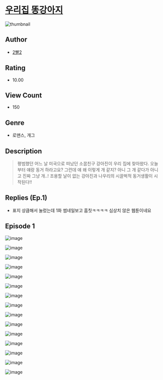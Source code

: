 # [우리집 똥강아지](https://comic.naver.com/challenge/list?titleId=810906)
![thumbnail](https://image-comic.pstatic.net/user_contents_data/challenge_comic/2023/05/25/upload_3991709027810882358_480x623.jpeg)

## Author
- [2빨2](https://comic.naver.com/artistTitle?id=367118)

## Rating
- 10.00

## View Count
- 150

## Genre
- 로맨스, 개그

## Description
> 평범했던 어느 날 미국으로 떠났던 소꿉친구 강아진이 우리 집에 찾아왔다. 오늘부터 얘랑 동거 하라고요? 그런데 얘 왜 이렇게 개 같지? 아니 그 개 같다가 아니고 진짜 그냥 개..! 조용할 날이 없는 강아진과 나우리의 시끌벅적 동거생활이 시작된다!!

## Replies (Ep.1)
- 표지 상큼해서 눌렀는데 1화 썸네일보고 흠칫ㅋㅋㅋㅋ 심상치 않은 웹툰이네요

## Episode 1
![image](https://image-comic.pstatic.net/user_contents_data/challenge_comic/2023/05/25/367118/upload_4134644637478774374.jpeg)

![image](https://image-comic.pstatic.net/user_contents_data/challenge_comic/2023/05/25/367118/upload_7089290555987879478.jpeg)

![image](https://image-comic.pstatic.net/user_contents_data/challenge_comic/2023/05/25/367118/upload_3545793489312769331.jpeg)

![image](https://image-comic.pstatic.net/user_contents_data/challenge_comic/2023/05/25/367118/upload_7292798073107408483.jpeg)

![image](https://image-comic.pstatic.net/user_contents_data/challenge_comic/2023/05/25/367118/upload_7147606655565642085.jpeg)

![image](https://image-comic.pstatic.net/user_contents_data/challenge_comic/2023/05/25/367118/upload_3617292333083746870.jpeg)

![image](https://image-comic.pstatic.net/user_contents_data/challenge_comic/2023/05/25/367118/upload_4121464593890490417.jpeg)

![image](https://image-comic.pstatic.net/user_contents_data/challenge_comic/2023/05/25/367118/upload_7089854593373856818.jpeg)

![image](https://image-comic.pstatic.net/user_contents_data/challenge_comic/2023/05/25/367118/upload_3905241217162700337.jpeg)

![image](https://image-comic.pstatic.net/user_contents_data/challenge_comic/2023/05/25/367118/upload_3617297826417029174.jpeg)

![image](https://image-comic.pstatic.net/user_contents_data/challenge_comic/2023/05/25/367118/upload_7004896656302027576.jpeg)

![image](https://image-comic.pstatic.net/user_contents_data/challenge_comic/2023/05/25/367118/upload_7076621974526768948.jpeg)

![image](https://image-comic.pstatic.net/user_contents_data/challenge_comic/2023/05/25/367118/upload_4134978679295009841.jpeg)

![image](https://image-comic.pstatic.net/user_contents_data/challenge_comic/2023/05/25/367118/upload_3472329408725475635.jpeg)

![image](https://image-comic.pstatic.net/user_contents_data/challenge_comic/2023/05/25/367118/upload_4136105686467819877.jpeg)
